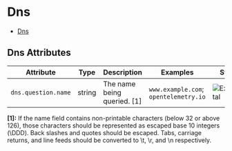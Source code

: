 <!--- Hugo front matter used to generate the website version of this page:
--->

<!-- NOTE: THIS FILE IS AUTOGENERATED. DO NOT EDIT BY HAND. -->
<!-- see templates/registry/markdown/attribute_namespace.md.j2 -->

# Dns

- [Dns](#dns)

## Dns Attributes

| Attribute           | Type   | Description                 | Examples                              | Stability                                                        |
| ------------------- | ------ | --------------------------- | ------------------------------------- | ---------------------------------------------------------------- |
| `dns.question.name` | string | The name being queried. [1] | `www.example.com`; `opentelemetry.io` | ![Experimental](https://img.shields.io/badge/-experimental-blue) |

**[1]:** If the name field contains non-printable characters (below 32 or above 126), those characters should be represented as escaped base 10 integers (\DDD). Back slashes and quotes should be escaped. Tabs, carriage returns, and line feeds should be converted to \t, \r, and \n respectively.
